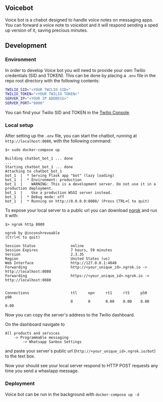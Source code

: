 ## Voicebot

Voice bot is a chabot designed to handle voice notes on messaging apps.
You can forward a voice note to voicebot and it will respond sending a
sped up version of it, saving precious minutes.

## Development

### Environment
In order to develop Voice bot you will need to provide your own Twilio
credentials (SID and TOKEN). This can be done by placing a `.env` file
in the repo root directory with the following contents:
```bash
TWILIO_SID="<YOUR TWILIO SID>"
TWILIO_TOKEN="<YOUR TWILIO TOKEN>"
SERVER_IP="<YOUR IP ADDRESS>"
SERVER_PORT="8080"
```
You can find your Twilio SID and TOKEN in the [Twilio Console](https://www.twilio.com/console).

### Local setup
After setting up the `.env` file, you can start the chatbot, running at `http://localhost:8080`, with the following command:
```
$> sudo docker-compose up

Building chatbot_bot_1 ... done
...
Starting chatbot_bot_1 ... done
Attaching to chatbot_bot_1
bot_1  |  * Serving Flask app "bot" (lazy loading)
bot_1  |  * Environment: production
bot_1  |    WARNING: This is a development server. Do not use it in a production deployment.
bot_1  |    Use a production WSGI server instead.
bot_1  |  * Debug mode: off
bot_1  |  * Running on http://0.0.0.0:8080/ (Press CTRL+C to quit)
```

To expose your local server to a public url you can download [ngrok](https://ngrok.com/download) and run it with:
```
$> ngrok http 8080

ngrok by @inconshreveable
(Ctrl+C to quit)

Session Status                online
Session Expires               7 hours, 59 minutes
Version                       2.3.35
Region                        United States (us)
Web Interface                 http://127.0.0.1:4040
Forwarding                    http://<your_unique_id>.ngrok.io -> http://localhost:8080
Forwarding                    https://<your_unique_id>.ngrok.io -> http://localhost:8080


Connections                   ttl     opn     rt1     rt5     p50     p90
                              0       0       0.00    0.00    0.00    0.00
```

Now you can copy the server's address to the Twilio dashboard.

On the dashboard navigate to
```
All products and services
    -> Programmable messaging
        -> Whatsapp Sanbox Settings
```

and paste your server's public url (`http://<your_unique_id>.ngrok.io/bot`) to the text box.

Now your should see your local server respond to HTTP POST requests any time you send a whastapp message.

### Deployment
Voice bot can be run in the background with `docker-compose up -d`